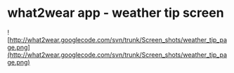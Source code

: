 # what2wear app - weather tip screen #

![http://what2wear.googlecode.com/svn/trunk/Screen_shots/weather_tip_page.png](http://what2wear.googlecode.com/svn/trunk/Screen_shots/weather_tip_page.png)